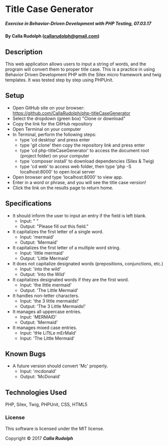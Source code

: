 
# Title Case Generator
##### _Exercise in Behavior-Driven Development with PHP Testing, 07.03.17_

#### By Calla Rudolph (<callarudolph@gmail.com>)

## Description

This web application allows users to input a string of words, and the program will convert them to proper title case. This is a practice in using Behavior Driven Development PHP with the Silex micro framework and twig templates. It was tested step by step using PHPUnit.

## Setup

* Open GitHub site on your browser: https://github.com/CallaRudolph/php-titleCaseGenerator
* Select the dropdown (green box) "Clone or download"
* Copy the link for the GitHub repository
* Open Terminal on your computer
* In Terminal, perform the following steps:
    * type 'cd desktop' and press enter
    * type 'git clone' then copy the repository link and press enter
    * type 'cd php-titleCaseGenerator' to access the document root (project folder) on your computer
    * type 'composer install' to download dependencies (Silex & Twig)
    * type 'cd web' to access web folder, then type 'php -S localhost:8000' to open local server
* Open browser and type 'localhost:8000' to view app.
* Enter in a word or phrase, and you will see the title case version!
* Click the link on the results page to return home.

## Specifications
* It should inform the user to input an entry if the field is left blank.
    * Input: " "
    * Output: "Please fill out this field."
* It capitalizes the first letter of a single word.
    * Input: 'mermaid'
    * Output: 'Mermaid'
* It capitalizes the first letter of a multiple word string.
    * Input: 'little mermaid'
    * Output: 'Little Mermaid'
* It does not capitalize designated words (prepositions, conjunctions, etc.)
    * Input: 'into the wild'
    * Output: 'Into the Wild'
* It capitalizes designated words if they are the first word.
    * Input: 'the little mermaid'
    * Output: 'The Little Mermaid'
* It handles non-letter characters.
    * Input: 'the 3 little mermaids!'
    * Output: 'The 3 Little Mermaids!'
* It manages all uppercase entries.
  * Input: 'MERMAID'
  * Output: 'Mermaid'
* It manages mixed case entries.
  * Input: 'tHe LiTtLe mErMaId'
  * Input: 'The Little Mermaid'

## Known Bugs

* A future version should convert 'Mc' properly.
  * Input: 'mcdonald'
  * Output: 'McDonald'

## Technologies Used

PHP, Silex, Twig, PHPUnit, CSS, HTML5

### License
This software is licensed under the MIT license.

Copyright &copy; 2017 **_Calla Rudolph_**
